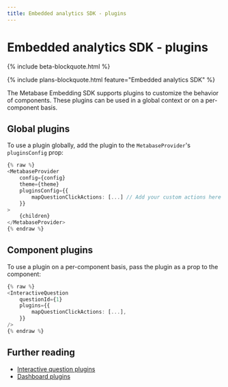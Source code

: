 ```yaml
---
title: Embedded analytics SDK - plugins
---
```


# Embedded analytics SDK - plugins

{% include beta-blockquote.html %}

{% include plans-blockquote.html feature="Embedded analytics SDK" %}

The Metabase Embedding SDK supports plugins to customize the behavior of components. These plugins can be used in a global context or on a per-component basis.

## Global plugins

To use a plugin globally, add the plugin to the `MetabaseProvider`'s `pluginsConfig` prop:

```typescript jsx
{% raw %}
<MetabaseProvider
    config={config}
    theme={theme}
    pluginsConfig={{
        mapQuestionClickActions: [...] // Add your custom actions here
    }}
>
    {children}
</MetabaseProvider>
{% endraw %}
```

## Component plugins

To use a plugin on a per-component basis, pass the plugin as a prop to the component:

```typescript jsx
{% raw %}
<InteractiveQuestion
    questionId={1}
    plugins={{
        mapQuestionClickActions: [...],
    }}
/>
{% endraw %}
```

## Further reading

- [Interactive question plugins](./questions.md#interactive-question-plugins)
- [Dashboard plugins](./dashboards.md#dashboard-plugins)
